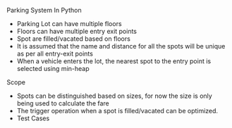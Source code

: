 Parking System In Python

- Parking Lot can have multiple floors
- Floors can have multiple entry exit points
- Spot are filled/vacated based on floors
- It is assumed that the name and distance for all the spots will be unique as per all entry-exit points
- When a vehicle enters the lot, the nearest spot to the entry point is selected using min-heap

Scope
- Spots can be distinguished based on sizes, for now the size is only being used to calculate the fare
- The trigger operation when a spot is filled/vacated can be optimized.
- Test Cases
